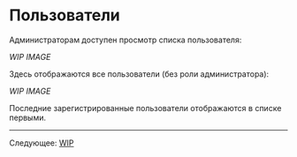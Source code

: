 # Пользователи

Администраторам доступен просмотр списка пользователя:

*WIP IMAGE*

Здесь отображаются все пользователи (без роли администратора):

*WIP IMAGE*

Последние зарегистрированные пользователи отображаются в списке первыми.

---

Следующее: [WIP](../wip/README.md)

